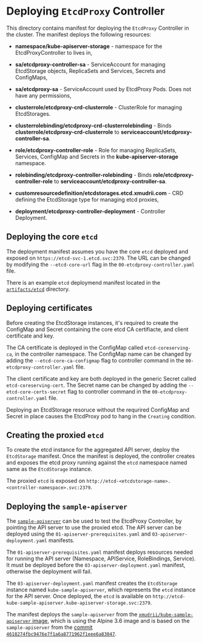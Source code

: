# Deploying `EtcdProxy` Controller

This directory contains manifest for deploying the `EtcdProxy` Controller in the cluster. The manifest deploys the following resources:

* **namespace/kube-apiserver-storage** - namespace for the EtcdProxyController to lives in,

* **sa/etcdproxy-controller-sa** - ServiceAccount for managing EtcdStorage objects, ReplicaSets and Services, Secrets and ConfigMaps,
* **sa/etcdproxy-sa** - ServiceAccount used by EtcdProxy Pods. Does not have any permissions,

* **clusterrole/etcdproxy-crd-clusterrole** - ClusterRole for managing EtcdStorages.
* **clusterrolebinding/etcdproxy-crd-clusterrolebinding** - Binds **clusterrole/etcdproxy-crd-clusterrole** to **serviceaccount/etcdproxy-controller-sa**.

* **role/etcdproxy-controller-role** - Role for managing ReplicaSets, Services, ConfigMap and Secrets in the **kube-apiserver-storage** namespace.
* **rolebinding/etcdproxy-controller-rolebinding** - Binds **role/etcdproxy-controller-role** to **serviceaccount/etcdproxy-controller-sa**.

* **customresourcedefinition/etcdstorages.etcd.xmudrii.com** - CRD defining the EtcdStorage type for managing etcd proxies,
* **deployment/etcdproxy-controller-deployment** - Controller Deployment.

## Deploying the core `etcd`

The deployment manifest assumes you have the core `etcd` deployed and exposed on `https://etcd-svc-1.etcd.svc:2379`.
The URL can be changed by modifying the `--etcd-core-url` flag in the `00-etcdproxy-controller.yaml` file.

There is an example `etcd` deploymend manifest located in the [`artifacts/etcd`](https://github.com/xmudrii/etcdproxy-controller/tree/master/artifacts/etcd) directory.

## Deploying certificates

Before creating the EtcdStorage instances, it's required to create the ConfigMap and Secret containing the core etcd CA certifiacte, and client certificate and key.

The CA certificate is deployed in the ConfigMap called `etcd-coreserving-ca`, in the controller namespace. The ConfigMap name can be changed by adding the `--etcd-core-ca-configmap` flag to controller command in the `00-etcdproxy-controller.yaml` file.

The client certificate and key are both deployed in the generic Secret called `etcd-coreserving-cert`. The Secret name can be changed by adding the `--etcd-core-certs-secret` flag to controller command in the `00-etcdproxy-controller.yaml` file.

Deploying an EtcdStorage resoruce without the requrired ConfigMap and Secret in place causes the EtcdProxy pod to hang in the `Creating` condition.

## Creating the proxied `etcd`

To create the etcd instance for the aggregated API server, deploy the `EtcdStorage` manifest. Once the manifest is deployed, the controller creates and exposes the etcd proxy running against the `etcd` namespace named same as the `EtcdStorage` instance.

The proxied `etcd` is exposed on `http://etcd-<etcdstorage-name>.<controller-namespace>.svc:2379`.

## Deploying the `sample-apiserver`

The [`sample-apiserver`](https://github.com/kubernetes/sample-apiserver) can be used to test the EtcdProxy Controller, by pointing the API server to use the proxied etcd. The API server can be deployed using the `01-apiserver-prerequisites.yaml` and `03-apiserver-deployment.yaml` manifests.

The `01-apiserver-prerequisites.yaml` manifest deploys resources needed for running the API server (Namespace, APIService, RoleBindings, Service). It must be deployed before the `03-apiserver-deployment.yaml` manifest, otherwise the deployment will fail.

The `03-apiserver-deployment.yaml` manifest creates the `EtcdStorage` instance named `kube-sample-apiserver`, which represents the `etcd` instance for the API server. Once deployed, the `etcd` is available on `http://etcd-kube-sample-apiserver.kube-apiserver-storage.svc:2379`.

The manifest deploys the `sample-apiserver` from the [`xmudrii/kube-sample-apiserver` image](https://hub.docker.com/r/xmudrii/kube-sample-apiserver/), which is using the Alpine 3.6 image and is based on the `sample-apiserver` from the [commit `4618274fbc9476e7f1a6a8771962f1eee6a83047`](https://github.com/kubernetes/sample-apiserver/commit/4618274fbc9476e7f1a6a8771962f1eee6a83047).